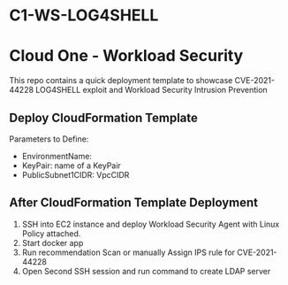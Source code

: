 # C1-WS-LOG4SHELL

# Cloud One - Workload Security
This repo contains a quick deployment template to showcase CVE-2021-44228 LOG4SHELL exploit and Workload Security Intrusion Prevention

## Deploy CloudFormation Template

Parameters to Define:
- EnvironmentName:
- KeyPair: name of a KeyPair
- PublicSubnet1CIDR: VpcCIDR


## After CloudFormation Template Deployment

1. SSH into EC2 instance and deploy Workload Security Agent with Linux Policy attached.
2. Start docker app
3. Run recommendation Scan or manually Assign IPS rule for CVE-2021-44228
4. Open Second SSH session and run command to create LDAP server
